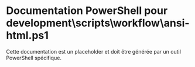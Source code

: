 # Documentation PowerShell pour development\scripts\workflow\ansi-html.ps1

Cette documentation est un placeholder et doit être générée par un outil PowerShell spécifique.
